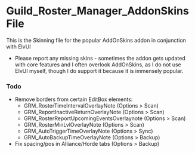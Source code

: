 # Guild_Roster_Manager_AddonSkinsFile
This is the Skinning file for the popular AddOnSkins addon in conjunction with ElvUI

* Please report any missing skins - sometimes the addon gets updated with core features and I often overlook AddOnSkins, as I do not use ElvUI myself, though I do support it because it is immensely popular.

### Todo

- Remove borders from certain EditBox elements:
  - GRM_RosterTimeIntervalOverlayNote (Options > Scan)
  - GRM_ReportInactiveReturnOverlayNote (Options > Scan)
  - GRM_RosterReportUpcomingEventsOverlaynote (Options > Scan)
  - GRM_RosterMinLvlOverlayNote (Options > Scan)
  - GRM_AutoTriggerTimeOverlayNote (Options > Sync)
  - GRM_AutoBackupTimeOverlayNote (Options > Backup)
- Fix spacing/pos in Alliance/Horde tabs (Options > Backup)
